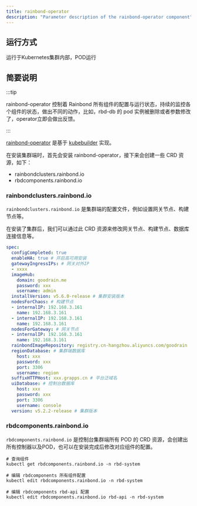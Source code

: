 ```yaml
---
title: rainbond-operator
description: "Parameter description of the rainbond-operator component"
---
```



## 运行方式

运行于Kubernetes集群内部，POD运行 

## 简要说明

:::tip

rainbond-operator 控制着 Rainbond 所有组件的配置与运行状态，持续的监控各个组件的状态，做出不同的动作，比如，rbd-db 的 pod 实例被删除或者参数修改了，operator立即会做出反馈。

:::

[rainbond-operator](https://github.com/goodrain/rainbond-operator) 是基于 [kubebuilder](https://book.kubebuilder.io/) 实现。

在安装集群端时，首先会安装 rainbond-operator，接下来会创建一些 CRD 资源，如下：

* rainbondclusters.rainbond.io
* rbdcomponents.rainbond.io

### rainbondclusters.rainbond.io

`rainbondclusters.rainbond.io` 是集群端的配置文件，例如设置网关节点、构建节点等。

在安装了集群后，我们可以通过此 CRD 资源来修改网关节点、构建节点、数据库连接信息等。

```yaml title="kubectl edit rainbondclusters.rainbond.io -n rbd-system"
spec:
  configCompleted: true
  enableHA: true # 开启高可用安装
  gatewayIngressIPs: # 网关对外IP
  - xxxx
  imageHub:
    domain: goodrain.me
    password: xxx
    username: admin  
  installVersion: v5.6.0-release # 集群安装版本
  nodesForChaos: # 构建节点
  - internalIP: 192.168.3.161
    name: 192.168.3.161
  - internalIP: 192.168.3.161
    name: 192.168.3.161
  nodesForGateway: # 网关节点
  - internalIP: 192.168.3.161
    name: 192.168.3.161
  rainbondImageRepository: registry.cn-hangzhou.aliyuncs.com/goodrain
  regionDatabase: # 集群端数据库
    host: xxx
    password: xxx
    port: 3306
    username: region
  suffixHTTPHost: xxx.grapps.cn # 平台泛域名
  uiDatabase: # 控制台数据库
    host: xxx
    password: xxx
    port: 3306
    username: console
  version: v5.2.2-release # 集群版本
```

### rbdcomponents.rainbond.io

`rbdcomponents.rainbond.io` 是控制台集群端所有 POD 的 CRD 资源，会创建出所有控制器以及POD，也可以在安装完成后修改对应组件的配置。

```shell
# 查询组件
kubectl get rbdcomponents.rainbond.io -n rbd-system

# 编辑 rbdcomponents 所有组件配置
kubectl edit rbdcomponents.rainbond.io -n rbd-system

# 编辑 rbdcomponents rbd-api 配置
kubectl edit rbdcomponents.rainbond.io rbd-api -n rbd-system
```




